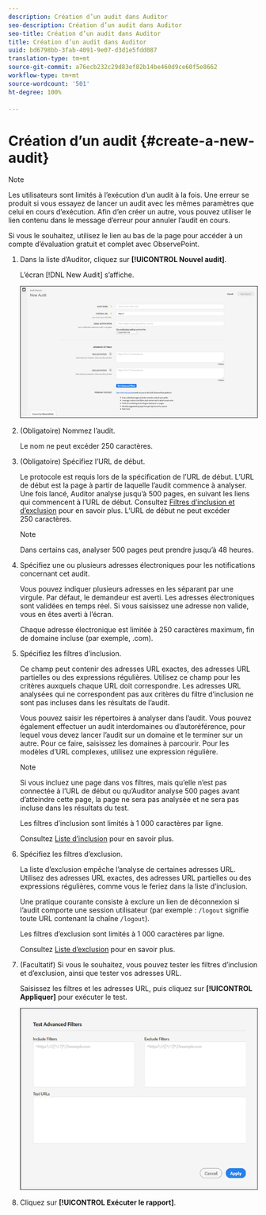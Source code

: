 ```yaml
---
description: Création d’un audit dans Auditor
seo-description: Création d’un audit dans Auditor
seo-title: Création d’un audit dans Auditor
title: Création d’un audit dans Auditor
uuid: bd6798bb-3fab-4091-9e07-d3d1e5fdd087
translation-type: tm+mt
source-git-commit: a76ecb232c29d83ef82b14be460d9ce60f5e8662
workflow-type: tm+mt
source-wordcount: '501'
ht-degree: 100%

---
```



# Création d’un audit {#create-a-new-audit}

>[!NOTE]
>
>Les utilisateurs sont limités à l’exécution d’un audit à la fois. Une erreur se produit si vous essayez de lancer un audit avec les mêmes paramètres que celui en cours d’exécution. Afin d’en créer un autre, vous pouvez utiliser le lien contenu dans le message d’erreur pour annuler l’audit en cours.

Si vous le souhaitez, utilisez le lien au bas de la page pour accéder à un compte d’évaluation gratuit et complet avec ObservePoint.

1. Dans la liste d’Auditor, cliquez sur **[!UICONTROL Nouvel audit]**.

   L’écran [!DNL New Audit] s’affiche.

   ![](assets/config.png)

1. (Obligatoire) Nommez l’audit.

   Le nom ne peut excéder 250 caractères.
1. (Obligatoire) Spécifiez l’URL de début.

   Le protocole est requis lors de la spécification de l’URL de début. L’URL de début est la page à partir de laquelle l’audit commence à analyser. Une fois lancé, Auditor analyse jusqu’à 500 pages, en suivant les liens qui commencent à l’URL de début. Consultez [Filtres d’inclusion et d’exclusion](../create-audit/filters.md) pour en savoir plus. L’URL de début ne peut excéder 250 caractères.

   >[!NOTE]
   >
   >Dans certains cas, analyser 500 pages peut prendre jusqu’à 48 heures.

1. Spécifiez une ou plusieurs adresses électroniques pour les notifications concernant cet audit.

   Vous pouvez indiquer plusieurs adresses en les séparant par une virgule. Par défaut, le demandeur est averti. Les adresses électroniques sont validées en temps réel. Si vous saisissez une adresse non valide, vous en êtes averti à l’écran.

   Chaque adresse électronique est limitée à 250 caractères maximum, fin de domaine incluse (par exemple, .com).
1. Spécifiez les filtres d’inclusion.

   Ce champ peut contenir des adresses URL exactes, des adresses URL partielles ou des expressions régulières. Utilisez ce champ pour les critères auxquels chaque URL doit correspondre. Les adresses URL analysées qui ne correspondent pas aux critères du filtre d’inclusion ne sont pas incluses dans les résultats de l’audit.

   Vous pouvez saisir les répertoires à analyser dans l’audit. Vous pouvez également effectuer un audit interdomaines ou d’autoréférence, pour lequel vous devez lancer l’audit sur un domaine et le terminer sur un autre. Pour ce faire, saisissez les domaines à parcourir. Pour les modèles d’URL complexes, utilisez une expression régulière.

   >[!NOTE]
   >
   >Si vous incluez une page dans vos filtres, mais qu’elle n’est pas connectée à l’URL de début ou qu’Auditor analyse 500 pages avant d’atteindre cette page, la page ne sera pas analysée et ne sera pas incluse dans les résultats du test.

   Les filtres d’inclusion sont limités à 1 000 caractères par ligne.

   Consultez [Liste d’inclusion](../create-audit/filters.md) pour en savoir plus.
1. Spécifiez les filtres d’exclusion.

   La liste d’exclusion empêche l’analyse de certaines adresses URL. Utilisez des adresses URL exactes, des adresses URL partielles ou des expressions régulières, comme vous le feriez dans la liste d’inclusion.

   Une pratique courante consiste à exclure un lien de déconnexion si l’audit comporte une session utilisateur (par exemple : `/logout` signifie toute URL contenant la chaîne `/logout`).

   Les filtres d’exclusion sont limités à 1 000 caractères par ligne.

   Consultez [Liste d’exclusion](../create-audit/filters.md) pour en savoir plus.
1. (Facultatif) Si vous le souhaitez, vous pouvez tester les filtres d’inclusion et d’exclusion, ainsi que tester vos adresses URL.

   Saisissez les filtres et les adresses URL, puis cliquez sur **[!UICONTROL Appliquer]** pour exécuter le test.

   ![](assets/test-advanced-filters.png)

1. Cliquez sur **[!UICONTROL Exécuter le rapport]**.
